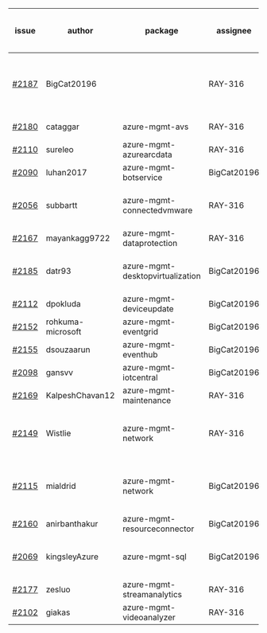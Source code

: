 | issue | author | package | assignee | bot advice | created date of issue | delay from created date |
| ------ | ------ | ------ | ------ | ------ | ------ | :-----: |
| [#2187](https://github.com/Azure/sdk-release-request/issues/2187) | BigCat20196 |   | RAY-316 | failed to modify the body of the new issue. Please modify manually | 2021-10-28 | 0 |
| [#2180](https://github.com/Azure/sdk-release-request/issues/2180) | cataggar | azure-mgmt-avs | RAY-316 |   | 2021-10-26 | 1 |
| [#2110](https://github.com/Azure/sdk-release-request/issues/2110) | sureleo | azure-mgmt-azurearcdata | RAY-316 |   | 2021-10-13 | 14 |
| [#2090](https://github.com/Azure/sdk-release-request/issues/2090) | luhan2017 | azure-mgmt-botservice | BigCat20196 |   | 2021-10-09 | 18 |
| [#2056](https://github.com/Azure/sdk-release-request/issues/2056) | subbartt | azure-mgmt-connectedvmware | RAY-316 | delay for a long time and better to handle now. | 2021-10-02 | 25 |
| [#2167](https://github.com/Azure/sdk-release-request/issues/2167) | mayankagg9722 | azure-mgmt-dataprotection | RAY-316 |   | 2021-10-25 | 2 |
| [#2185](https://github.com/Azure/sdk-release-request/issues/2185) | datr93 | azure-mgmt-desktopvirtualization | BigCat20196 | auto reply failed, Please intervene manually !! | 2021-10-27 | 0 |
| [#2112](https://github.com/Azure/sdk-release-request/issues/2112) | dpokluda | azure-mgmt-deviceupdate | BigCat20196 |   | 2021-10-13 | 14 |
| [#2152](https://github.com/Azure/sdk-release-request/issues/2152) | rohkuma-microsoft | azure-mgmt-eventgrid | BigCat20196 |   | 2021-10-21 | 6 |
| [#2155](https://github.com/Azure/sdk-release-request/issues/2155) | dsouzaarun | azure-mgmt-eventhub | BigCat20196 |   | 2021-10-21 | 6 |
| [#2098](https://github.com/Azure/sdk-release-request/issues/2098) | gansvv | azure-mgmt-iotcentral | BigCat20196 |   | 2021-10-12 | 15 |
| [#2169](https://github.com/Azure/sdk-release-request/issues/2169) | KalpeshChavan12 | azure-mgmt-maintenance | RAY-316 |   | 2021-10-25 | 2 |
| [#2149](https://github.com/Azure/sdk-release-request/issues/2149) | Wistlie | azure-mgmt-network | RAY-316 | Warning:There is duplicated issue for azure-mgmt-network.   | 2021-10-21 | 6 |
| [#2115](https://github.com/Azure/sdk-release-request/issues/2115) | mialdrid | azure-mgmt-network | BigCat20196 | Warning:There is duplicated issue for azure-mgmt-network.   | 2021-10-14 | 13 |
| [#2160](https://github.com/Azure/sdk-release-request/issues/2160) | anirbanthakur | azure-mgmt-resourceconnector | BigCat20196 |   | 2021-10-22 | 5 |
| [#2069](https://github.com/Azure/sdk-release-request/issues/2069) | kingsleyAzure | azure-mgmt-sql | BigCat20196 | delay for a long time and better to handle now. | 2021-10-05 | 22 |
| [#2177](https://github.com/Azure/sdk-release-request/issues/2177) | zesluo | azure-mgmt-streamanalytics | RAY-316 |   | 2021-10-26 | 1 |
| [#2102](https://github.com/Azure/sdk-release-request/issues/2102) | giakas | azure-mgmt-videoanalyzer | RAY-316 | new comment for author. | 2021-10-13 | 14 |

